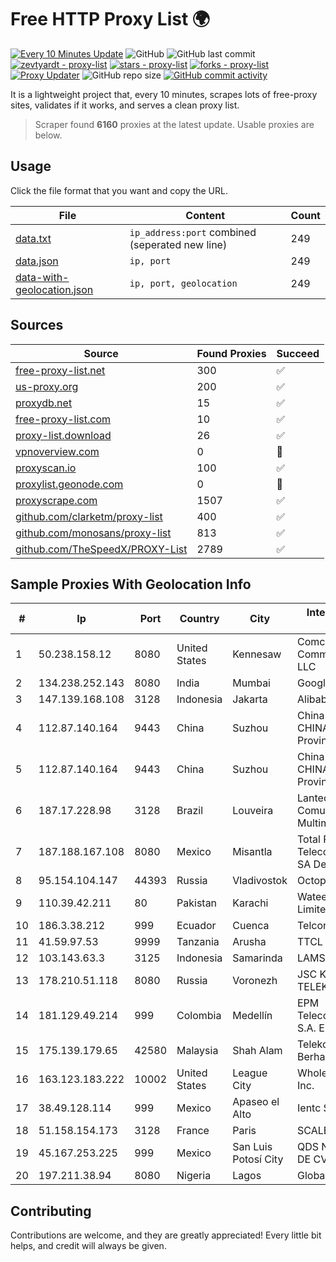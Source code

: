 
# Free HTTP Proxy List 🌍

[![Every 10 Minutes Update](https://github.com/mertguvencli/http-proxy-list/actions/workflows/main.yml/badge.svg?branch=main)](https://github.com/mertguvencli/http-proxy-list/actions/workflows/main.yml)
![GitHub](https://img.shields.io/github/license/mertguvencli/http-proxy-list)
![GitHub last commit](https://img.shields.io/github/last-commit/mertguvencli/http-proxy-list)
[![zevtyardt - proxy-list](https://img.shields.io/static/v1?label=zevtyardt&message=proxy-list&color=blue&logo=github)](https://github.com/zevtyardt/proxy-list "Go to GitHub repo")
[![stars - proxy-list](https://img.shields.io/github/stars/zevtyardt/proxy-list?style=social)](https://github.com/zevtyardt/proxy-list)
[![forks - proxy-list](https://img.shields.io/github/forks/zevtyardt/proxy-list?style=social)](https://github.com/zevtyardt/proxy-list)
[![Proxy Updater](https://github.com/zevtyardt/proxy-list/workflows/Proxy%20Updater/badge.svg)](https://github.com/zevtyardt/proxy-list/actions?query=workflow:"Proxy+Updater")
![GitHub repo size](https://img.shields.io/github/repo-size/zevtyardt/proxy-list)
[![GitHub commit activity](https://img.shields.io/github/commit-activity/m/zevtyardt/proxy-list?logo=commits)](https://github.com/zevtyardt/proxy-list/commits/main)

It is a lightweight project that, every 10 minutes, scrapes lots of free-proxy sites, validates if it works, and serves a clean proxy list.

> Scraper found **6160** proxies at the latest update. Usable proxies are below.

## Usage

Click the file format that you want and copy the URL.

|File|Content|Count|
|----|-------|-----|
|[data.txt](https://raw.githubusercontent.com/mertguvencli/http-proxy-list/main/proxy-list/data.txt)|`ip_address:port` combined (seperated new line)|249|
|[data.json](https://raw.githubusercontent.com/mertguvencli/http-proxy-list/main/proxy-list/data.json)|`ip, port`|249|
|[data-with-geolocation.json](https://raw.githubusercontent.com/mertguvencli/http-proxy-list/main/proxy-list/data-with-geolocation.json)|`ip, port, geolocation`|249|

## Sources

|Source|Found Proxies|Succeed|
|------|-------------|-------|
|[free-proxy-list.net](https://free-proxy-list.net)|300|✅|
|[us-proxy.org](https://www.us-proxy.org)|200|✅|
|[proxydb.net](http://proxydb.net)|15|✅|
|[free-proxy-list.com](https://free-proxy-list.com/?page=&port=&type%5B%5D=http&type%5B%5D=https&up_time=0&search=Search)|10|✅|
|[proxy-list.download](https://www.proxy-list.download/HTTP)|26|✅|
|[vpnoverview.com](https://vpnoverview.com/privacy/anonymous-browsing/free-proxy-servers)|0|🚫|
|[proxyscan.io](https://www.proxyscan.io)|100|✅|
|[proxylist.geonode.com](https://proxylist.geonode.com/api/proxy-list?limit=300&page=1&sort_by=lastChecked&sort_type=desc&protocols=http,https)|0|🚫|
|[proxyscrape.com](https://api.proxyscrape.com/v2/?request=displayproxies&protocol=http&timeout=10000&country=all&ssl=all&anonymity=all)|1507|✅|
|[github.com/clarketm/proxy-list](https://raw.githubusercontent.com/clarketm/proxy-list/master/proxy-list-raw.txt)|400|✅|
|[github.com/monosans/proxy-list](https://raw.githubusercontent.com/monosans/proxy-list/main/proxies/http.txt)|813|✅|
|[github.com/TheSpeedX/PROXY-List](https://raw.githubusercontent.com/TheSpeedX/PROXY-List/master/http.txt)|2789|✅|


## Sample Proxies With Geolocation Info

|#|Ip|Port|Country|City|Internet Service Provider|
|-|--|----|-------|----|-------------------------|
|1|50.238.158.12|8080|United States|Kennesaw|Comcast Cable Communications, LLC|
|2|134.238.252.143|8080|India|Mumbai|Google LLC|
|3|147.139.168.108|3128|Indonesia|Jakarta|Alibaba.com LLC|
|4|112.87.140.164|9443|China|Suzhou|China Unicom CHINA169 Jiangsu Province Network|
|5|112.87.140.164|9443|China|Suzhou|China Unicom CHINA169 Jiangsu Province Network|
|6|187.17.228.98|3128|Brazil|Louveira|Lantec Comunicacao Multimidia Ltda|
|7|187.188.167.108|8080|Mexico|Misantla|Total Play Telecomunicaciones SA De CV|
|8|95.154.104.147|44393|Russia|Vladivostok|Octopusnet Jurs|
|9|110.39.42.211|80|Pakistan|Karachi|Wateen Telecom Limited|
|10|186.3.38.212|999|Ecuador|Cuenca|Telconet S.A|
|11|41.59.97.53|9999|Tanzania|Arusha|TTCL|
|12|103.143.63.3|3125|Indonesia|Samarinda|LAMS|
|13|178.210.51.118|8080|Russia|Voronezh|JSC KVANT-TELEKOM|
|14|181.129.49.214|999|Colombia|Medellín|EPM Telecomunicaciones S.A. E.S.P.|
|15|175.139.179.65|42580|Malaysia|Shah Alam|Telekom Malaysia Berhad|
|16|163.123.183.222|10002|United States|League City|WholeSale Internet, Inc.|
|17|38.49.128.114|999|Mexico|Apaseo el Alto|Ientc S De RL De CV|
|18|51.158.154.173|3128|France|Paris|SCALEWAY|
|19|45.167.253.225|999|Mexico|San Luis Potosí City|QDS NETWORKS SA DE CV|
|20|197.211.38.94|8080|Nigeria|Lagos|Globacom Limited|



## Contributing

Contributions are welcome, and they are greatly appreciated! Every
little bit helps, and credit will always be given.


